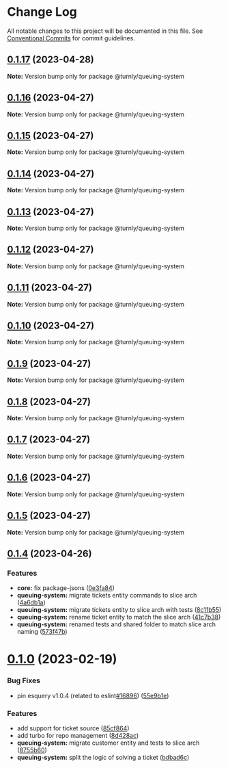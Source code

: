 # Change Log

All notable changes to this project will be documented in this file.
See [Conventional Commits](https://conventionalcommits.org) for commit guidelines.

## [0.1.17](https://github.com/turnly/turnly/compare/v0.1.16...v0.1.17) (2023-04-28)

**Note:** Version bump only for package @turnly/queuing-system





## [0.1.16](https://github.com/turnly/turnly/compare/v0.1.15...v0.1.16) (2023-04-27)

**Note:** Version bump only for package @turnly/queuing-system





## [0.1.15](https://github.com/turnly/turnly/compare/v0.1.14...v0.1.15) (2023-04-27)

**Note:** Version bump only for package @turnly/queuing-system





## [0.1.14](https://github.com/turnly/turnly/compare/v0.1.13...v0.1.14) (2023-04-27)

**Note:** Version bump only for package @turnly/queuing-system





## [0.1.13](https://github.com/turnly/turnly/compare/v0.1.12...v0.1.13) (2023-04-27)

**Note:** Version bump only for package @turnly/queuing-system





## [0.1.12](https://github.com/turnly/turnly/compare/v0.1.11...v0.1.12) (2023-04-27)

**Note:** Version bump only for package @turnly/queuing-system





## [0.1.11](https://github.com/turnly/turnly/compare/v0.1.10...v0.1.11) (2023-04-27)

**Note:** Version bump only for package @turnly/queuing-system





## [0.1.10](https://github.com/turnly/turnly/compare/v0.1.9...v0.1.10) (2023-04-27)

**Note:** Version bump only for package @turnly/queuing-system





## [0.1.9](https://github.com/turnly/turnly/compare/v0.1.8...v0.1.9) (2023-04-27)

**Note:** Version bump only for package @turnly/queuing-system





## [0.1.8](https://github.com/turnly/turnly/compare/v0.1.7...v0.1.8) (2023-04-27)

**Note:** Version bump only for package @turnly/queuing-system





## [0.1.7](https://github.com/turnly/turnly/compare/v0.1.6...v0.1.7) (2023-04-27)

**Note:** Version bump only for package @turnly/queuing-system





## [0.1.6](https://github.com/turnly/turnly/compare/v0.1.5...v0.1.6) (2023-04-27)

**Note:** Version bump only for package @turnly/queuing-system





## [0.1.5](https://github.com/turnly/turnly/compare/v0.1.4...v0.1.5) (2023-04-27)

**Note:** Version bump only for package @turnly/queuing-system





## [0.1.4](https://github.com/turnly/turnly/compare/v0.1.3...v0.1.4) (2023-04-26)


### Features

* **core:** fix package-jsons ([0e3fa84](https://github.com/turnly/turnly/commit/0e3fa84705644705a5af30cd630a2e880bcf217b))
* **queuing-system:** migrate tickets entity commands to slice arch ([4a6db1a](https://github.com/turnly/turnly/commit/4a6db1a9e8f8f77c55181403271a64235df080fe))
* **queuing-system:** migrate tickets entity to slice arch with tests ([8c11b55](https://github.com/turnly/turnly/commit/8c11b556c3e90f7f2aeff9317acc0e061eee0a5e))
* **queuing-system:** rename ticket entity to match the slice arch ([41c7b38](https://github.com/turnly/turnly/commit/41c7b38a5ca9c2adcb88bdd255240927b0b51e51))
* **queuing-system:** renamed tests and shared folder to match slice arch naming ([573f47b](https://github.com/turnly/turnly/commit/573f47b2d79789851d983fb381b1320f48364bf4))





# [0.1.0](https://github.com/turnly/turnly/compare/v0.0.1...v0.1.0) (2023-02-19)


### Bug Fixes

* pin esquery v1.0.4 (related to eslint[#16896](https://github.com/turnly/turnly/issues/16896)) ([55e9b1e](https://github.com/turnly/turnly/commit/55e9b1ed3f588ba5bd6b18ba92210b8289975630))


### Features

* add support for ticket source ([85cf864](https://github.com/turnly/turnly/commit/85cf86434bb6279212f6ad8ac47bfbbbb2df6a44))
* add turbo for repo management ([8d428ac](https://github.com/turnly/turnly/commit/8d428ac68d6b283a7ae75ca01d68ded79313978f))
* **queuing-system:** migrate customer entity and tests to slice arch ([8755b60](https://github.com/turnly/turnly/commit/8755b60c4e2039c63d5435823131ed270066710a))
* **queuing-system:** split the logic of solving a ticket ([bdbad6c](https://github.com/turnly/turnly/commit/bdbad6cf32585936efa3c0185611c9edd132dd5b))
